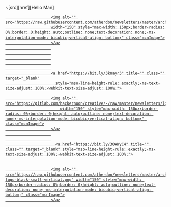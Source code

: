 ~[src][href][Hello Man]



 <a href="https://bit.ly/3lF2kuB" title="" class="" target="_blank"
                        style="mso-line-height-rule: exactly;-ms-text-size-adjust: 100%;-webkit-text-size-adjust: 100%;">

                        <img alt="" src="https://raw.githubusercontent.com/atherdon/newsletters/master/archive/logos/thematic/2020/October/Bridgecrew_stacked.jpg"
                        width="150" style="max-width: 150px;border-radius: 0%;border: 0;height: auto;outline: none;text-decoration: none;-ms-interpolation-mode: bicubic;vertical-align: bottom;" class="mcnImage">
                        </a>
                        
                        
                        
                        
                        
                        <a href="https://bit.ly/3knayr3" title="" class="" target="_blank"
                          style="mso-line-height-rule: exactly;-ms-text-size-adjust: 100%;-webkit-text-size-adjust: 100%;">

                        <img alt="" src="https://gitlab.com/hackernoon/creative/-/raw/master/newsletters/logos/thematic/2020/October/DF_logo.png"
                            width="150" style="max-width: 150px;border-radius: 0%;border: 0;height: auto;outline: none;text-decoration: none;-ms-interpolation-mode: bicubic;vertical-align: bottom;" class="mcnImage">
                        </a>
                        
                        
                          <a href="https://bit.ly/30AWyC4" title="" class="" target="_blank" style="mso-line-height-rule: exactly;-ms-text-size-adjust: 100%;-webkit-text-size-adjust: 100%;">


                        <img alt="" src="https://raw.githubusercontent.com/atherdon/newsletters/master/archive/logos/thematic/2020/September/flatfile-logo-black-small-vertical.png" width="150" style="max-width: 150px;border-radius: 0%;border: 0;height: auto;outline: none;text-decoration: none;-ms-interpolation-mode: bicubic;vertical-align: bottom;" class="mcnImage">
                        </a>
